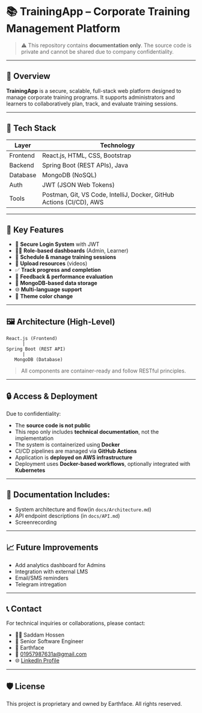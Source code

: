 # 📚 TrainingApp – Corporate Training Management Platform

> ⚠️ This repository contains **documentation only**. The source code is private and cannot be shared due to company confidentiality.

---

## 📌 Overview

**TrainingApp** is a secure, scalable, full-stack web platform designed to manage corporate training programs. It supports administrators and learners to collaboratively plan, track, and evaluate training sessions.

---

## 🧰 Tech Stack

| Layer      | Technology            |
|------------|------------------------|
| Frontend   | React.js, HTML, CSS, Bootstrap |
| Backend    | Spring Boot (REST APIs), Java |
| Database   | MongoDB (NoSQL)        |
| Auth       | JWT (JSON Web Tokens)  |
| Tools      | Postman, Git, VS Code, IntelliJ, Docker, GitHub Actions (CI/CD), AWS
---

## 🎯 Key Features

- 🔐 **Secure Login System** with JWT  
- 🧑‍💼 **Role-based dashboards** (Admin, Learner)  
- 📆 **Schedule & manage training sessions**  
- 📎 **Upload resources** (videos)  
- ✅ **Track progress and completion**  
- 📝 **Feedback & performance evaluation**  
- 🧾 **MongoDB-based data storage**  
- 🌐 **Multi-language support**  
- 🎨 **Theme color change**



---

## 🖼️ Architecture (High-Level)

```
React.js (Frontend)
      |
Spring Boot (REST API)
      |
   MongoDB (Database)
```

> All components are container-ready and follow RESTful principles.

---

## 🔒 Access & Deployment

Due to confidentiality:
- The **source code is not public**
- This repo only includes **technical documentation**, not the implementation
- The system is containerized using **Docker**
- CI/CD pipelines are managed via **GitHub Actions**
- Application is **deployed on AWS infrastructure**
- Deployment uses **Docker-based workflows**, optionally integrated with **Kubernetes**

---

## 📌 Documentation Includes:

- System architecture and flow(in `docs/Architecture.md`)
- API endpoint descriptions (in `docs/API.md`)
- Screenrecording

---

## 📈 Future Improvements

- Add analytics dashboard for Admins
- Integration with external LMS
- Email/SMS reminders
- Telegram intregation

---

## 📞 Contact

For technical inquiries or collaborations, please contact:

- 👨‍💼  Saddam Hossen
- 💼  Senior Software Engineer 
- 🏢  Earthface  
- 📧  01957987631a@gmail.com  
- 🌐 [LinkedIn Profile](https://linkedin.com/in/saddam-hossen-619a81174)

---

## 🛡️ License

This project is proprietary and owned by Earthface. All rights reserved.
